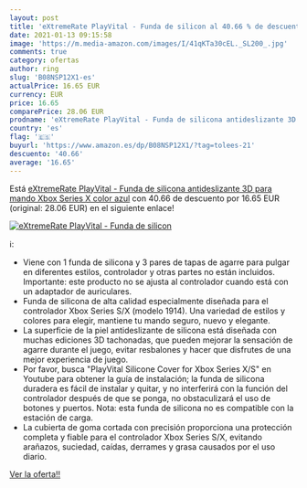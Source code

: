 ```yaml
---
layout: post
title: 'eXtremeRate PlayVital - Funda de silicon al 40.66 % de descuento'
date: 2021-01-13 09:15:58
image: 'https://m.media-amazon.com/images/I/41qKTa30cEL._SL200_.jpg'
comments: true
category: ofertas
author: ring
slug: 'B08NSP12X1-es'
actualPrice: 16.65 EUR
currency: EUR
price: 16.65
comparePrice: 28.06 EUR
prodname: 'eXtremeRate PlayVital - Funda de silicona antideslizante 3D para mando Xbox Series X  color azul'
country: 'es'
flag: '🇪🇸'
buyurl: 'https://www.amazon.es/dp/B08NSP12X1/?tag=tolees-21'
descuento: '40.66'
average: '16.65'
---
```


Está [eXtremeRate PlayVital - Funda de silicona antideslizante 3D para mando Xbox Series X  color azul](https://www.amazon.es/dp/B08NSP12X1/?tag=tolees-21) con 40.66 de descuento por 16.65 EUR (original: 28.06 EUR) en el siguiente enlace!

[![eXtremeRate PlayVital - Funda de silicon](https://m.media-amazon.com/images/I/41qKTa30cEL._SL200_.jpg)](https://www.amazon.es/dp/B08NSP12X1/?tag=tolees-21)

ℹ️:

- Viene con 1 funda de silicona y 3 pares de tapas de agarre para pulgar en diferentes estilos, controlador y otras partes no están incluidos. Importante: este producto no se ajusta al controlador cuando está con un adaptador de auriculares.
- Funda de silicona de alta calidad especialmente diseñada para el controlador Xbox Series S/X (modelo 1914). Una variedad de estilos y colores para elegir, mantiene tu mando seguro, nuevo y elegante.
- La superficie de la piel antideslizante de silicona está diseñada con muchas ediciones 3D tachonadas, que pueden mejorar la sensación de agarre durante el juego, evitar resbalones y hacer que disfrutes de una mejor experiencia de juego.
- Por favor, busca "PlayVital Silicone Cover for Xbox Series X/S" en Youtube para obtener la guía de instalación; la funda de silicona duradera es fácil de instalar y quitar, y no interferirá con la función del controlador después de que se ponga, no obstaculizará el uso de botones y puertos. Nota: esta funda de silicona no es compatible con la estación de carga.
- La cubierta de goma cortada con precisión proporciona una protección completa y fiable para el controlador Xbox Series S/X, evitando arañazos, suciedad, caídas, derrames y grasa causados por el uso diario.

[Ver la oferta!!](https://www.amazon.es/dp/B08NSP12X1/?tag=tolees-21)
